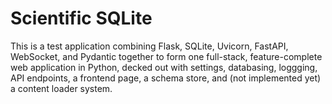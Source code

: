 # Scientific SQLite

This is a test application combining Flask, SQLite, Uvicorn, FastAPI, WebSocket, and Pydantic together to form one full-stack, feature-complete web application in Python, decked out with settings, databasing, loggging, API endpoints, a frontend page, a schema store, and (not implemented yet) a content loader system.

